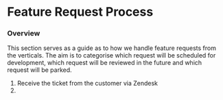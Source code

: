# Feature Request Process
### Overview
This section serves as a guide as to how we handle feature requests from the verticals.  The aim is to categorise which request will be scheduled for development, which request will be reviewed in the future and which request will be parked.  

1. Receive the ticket from the customer via Zendesk
2. 
